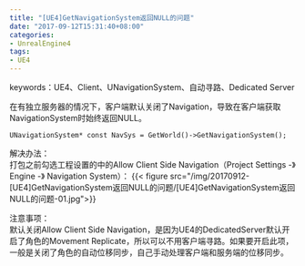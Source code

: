 ```yaml
---
title: "[UE4]GetNavigationSystem返回NULL的问题"
date: "2017-09-12T15:31:40+08:00"
categories:
- UnrealEngine4
tags:
- UE4
---
```


keywords：UE4、Client、UNavigationSystem、自动寻路、Dedicated Server

在有独立服务器的情况下，客户端默认关闭了Navigation，导致在客户端获取NavigationSystem时始终返回NULL。

    UNavigationSystem* const NavSys = GetWorld()->GetNavigationSystem();
    
解决办法：  
打包之前勾选工程设置的中的Allow Client Side Navigation（Project Settings -》 Engine -》 Navigation System）：
{{< figure src="/img/20170912-[UE4]GetNavigationSystem返回NULL的问题/[UE4]GetNavigationSystem返回NULL的问题-01.jpg">}}

注意事项：  
默认关闭Allow Client Side Navigation，是因为UE4的DedicatedServer默认开启了角色的Movement Replicate，所以可以不用客户端寻路。如果要开启此项，一般是关闭了角色的自动位移同步，自己手动处理客户端和服务端的位移同步。